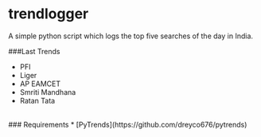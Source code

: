 # trendlogger
A simple python script which logs the top five searches of the day in India.<br>
<!-- Last Trends -->
###Last Trends
* PFI
* Liger
* AP EAMCET
* Smriti Mandhana
* Ratan Tata
<br>
<!-- Requirements -->
### Requirements
* [PyTrends](https://github.com/dreyco676/pytrends)